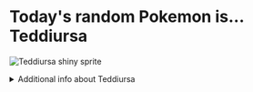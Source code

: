 # Today's random Pokemon is... Teddiursa

![Teddiursa shiny sprite](https://raw.githubusercontent.com/PokeAPI/sprites/master/sprites/pokemon/shiny/216.png)

<details>
<summary>Additional info about Teddiursa</summary>

| srpite type | image |
|------|------|
| back_default | ![Teddiursa back_default sprite](https://raw.githubusercontent.com/PokeAPI/sprites/master/sprites/pokemon/back/216.png) |
| back_shiny | ![Teddiursa back_shiny sprite](https://raw.githubusercontent.com/PokeAPI/sprites/master/sprites/pokemon/back/shiny/216.png) |
| front_default | ![Teddiursa front_default sprite](https://raw.githubusercontent.com/PokeAPI/sprites/master/sprites/pokemon/216.png) | </details>